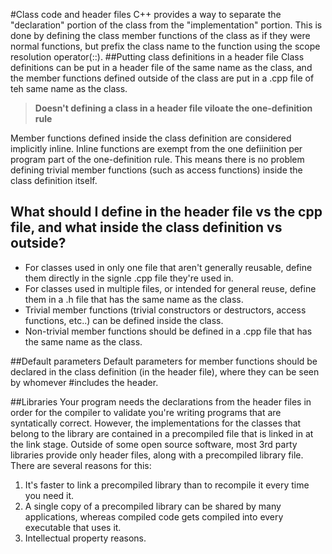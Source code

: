 #Class code and header files
C++ provides a way to separate the "declaration" portion of the class from the "implementation" portion. This is done by defining the class member functions of the class as if they were normal functions, but prefix the class name to the function using the scope resolution operator(::).
##Putting class definitions in a header file
Class definitions can be put in a header file of the same name as the class, and the member functions defined outside of the class are put in a .cpp file of teh same name as the class.
>**Doesn't defining a class in a header file viloate the one-definition rule**

Member functions defined inside the class definition are considered implicitly inline. Inline functions are exempt from the one defiinition per program part of the one-definition rule. This means there is no problem defining trivial member functions (such as access functions) inside the class definition itself.

## What should I define in the header file vs the cpp file, and what inside the class definition vs outside?
- For classes used in only one file that aren't generally reusable, define them directly in the signle .cpp file they're used in.
- For classes used in multiple files, or intended for general reuse, define them in a .h file that has the same name as the class.
- Trivial member functions (trivial constructors or destructors, access functions, etc..) can be defined inside the class.
- Non-trivial member functions should be defined in a .cpp file that has the same name as the class.

##Default parameters
Default parameters for member functions should be declared in the class definition (in the header file), where they can be seen by whomever #includes the header.

##Libraries
Your program needs the declarations from the header files in order for the compiler to validate you're writing programs that are syntatically correct. However, the implementations for the classes that belong to the library are contained in a precompiled file that is linked in at the link stage. 
Outside of some open source software, most 3rd party libraries provide only header files, along with a precompiled library file. There are several reasons for this:
1. It's faster to link a precompiled library than to recompile it every time you need it.
2. A single copy of a precompiled library can be shared by many applications, whereas compiled code gets compiled into every executable that uses it.
3. Intellectual property reasons.
